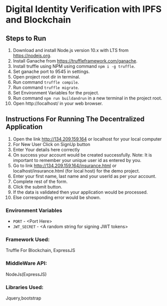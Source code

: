 # Digital Identity Verification with IPFS and Blockchain

## Steps to Run

1. Download and install Node.js version 10.x with LTS from https://nodejs.org.
2. Install Ganache from https://truffleframework.com/ganache.
3. Install truffle using NPM using command `npm i -g truffle`.
4. Set ganache port to 9545 in settings.
5. Open project root dir in terminal.
6. Run command `truffle compile`.
7. Run command `truffle migrate`.
8. Set Environment Variables for the project.
9. Run command `npm run buildandrun` in a new terminal in the project root.
10. Open http://localhost/ in your web browser.

## Instructions For Running The Decentralized Application

1. Open the link http://134.209.159.164 or localhost for your local computer
2. For New User Click on SignUp button
3. Enter Your details here correctly
4. On success your account would be created successfully.
  Note: It is important to remember your unique user id as entered by you.
5. Go to link http://134.209.159.164/insurance.html or localhost/insurance.html (for local host) for the demo project.
6. Enter your first name, last name and your userId as per your account.
7. Complete rest of the form.
8. Click the submit button.
9. If the data is validated then your application would be processed.
10. Else corresponding error would be shown.
    

### Environment Variables
- `PORT` - \<Port Here>
- `JWT_SECRET` - \<A random string for signing JWT tokens>

### Framework Used: 
Truffle For Blockchain, ExpressJS
                
### MiddleWare API: 
NodeJs(ExpressJS)

### Libraries Used: 
Jquery,bootstrap
